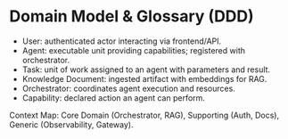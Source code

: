 # Domain Model & Glossary (DDD)

- User: authenticated actor interacting via frontend/API.
- Agent: executable unit providing capabilities; registered with orchestrator.
- Task: unit of work assigned to an agent with parameters and result.
- Knowledge Document: ingested artifact with embeddings for RAG.
- Orchestrator: coordinates agent execution and resources.
- Capability: declared action an agent can perform.

Context Map: Core Domain (Orchestrator, RAG), Supporting (Auth, Docs), Generic (Observability, Gateway).